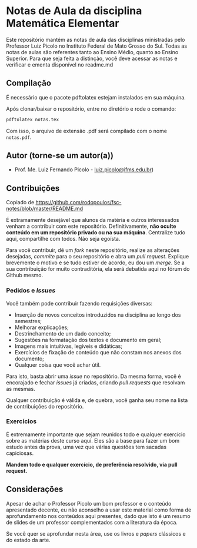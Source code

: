 # Notas de Aula da disciplina Matemática Elementar
Este repositório mantém as notas de aula das disciplinas ministradas pelo Professor Luiz Picolo no Instituto Federal de Mato Grosso do Sul. Todas as notas de aulas são referentes tanto ao Ensino Médio, quanto ao Ensino Superior. Para que seja feita a distinçào, você deve acessar as notas e verificar e ementa disponível no readme.md

## Compilação
É necessário que o pacote pdftolatex estejam instalados em sua máquina.

Após clonar/baixar o repositório, entre no diretório e rode o comando:

```sh
pdftolatex notas.tex
```
Com isso, o arquivo de extensão .pdf será compilado com o nome `notas.pdf`.


## Autor (torne-se um autor(a))
- Prof. Me. Luiz Fernando Picolo - luiz.picolo@ifms.edu.br)


## Contribuições
Copiado de https://github.com/rodopoulos/fsc-notes/blob/master/README.md

É extramamente desejável que alunos da matéria e outros interessados venham a contribuir com este repositório. Definitivamente, **não oculte conteúdo em um repositório privado ou na sua máquina**. Centralize tudo aqui, compartilhe com todos. Não seja egoísta.

Para você contribuir, dê um _fork_ neste repositório, realize as alterações desejadas, _commite_ para o seu repositório e abra um _pull request_. Explique brevemente o motivo e se tudo estiver de acordo, eu dou um _merge_. Se a sua contribuição for muito contraditória, ela será debatida aqui no fórum do Github mesmo.

### Pedidos e *Issues*

Você também pode contribuir fazendo requisições diversas:

* Inserção de novos conceitos introduzidos na disciplina ao longo dos semestres;
* Melhorar explicações;
* Destrinchamento de um dado conceito;
* Sugestões na formatação dos textos e documento em geral;
* Imagens mais intuitivas, legíveis e didáticas;
* Exercícios de fixação de conteúdo que não constam nos anexos dos documento;
* Qualquer coisa que você achar útil.

Para isto, basta abrir uma *issue* no repositório. Da mesma forma, você é encorajado e fechar *issues* já criadas, criando *pull requests* que resolvam as mesmas.

Qualquer contribuição é válida e, de quebra, você ganha seu nome na lista de contribuições do repositório.

### Exercícios
É extremamente importante que sejam reunidos todo e qualquer exercício sobre as matérias deste curso aqui. Eles são a base para fazer um bom estudo antes da prova, uma vez que várias questões tem sacadas capiciosas.

**Mandem todo e qualquer exercício, de preferência resolvido, via pull request.**

## Considerações

Apesar de achar o Professor Picolo um bom professor e o conteúdo apresentado decente, eu não aconselho a usar este material como forma de aprofundamento nos conteúdos aqui presentes, dado que isto é um resumo de slides de um professor complementados com a literatura da época.

Se você quer se aprofundar nesta área, use os livros e _papers_ clássicos e do estado da arte.


